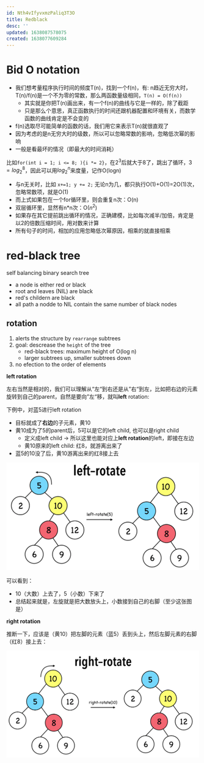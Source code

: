 ```yaml
---
id: Nth4vIfyvxmzPaliq3T3O
title: Redblack
desc: ''
updated: 1638087578075
created: 1638077609284
---
```


# Bid O notation

* 我们想考量程序执行时间的频度T(n)，找到一个f(n)，有: n趋近无穷大时，T(n)/f(n)是一个不为零的常数，那么两函数量级相同，`T(n) = O(f(n))`
    * 其实就是你把T(n)画出来，有一个f(n)的曲线与它是一样的，除了截距
    * 只是那么个意思，真正函数执行的时间还跟机器配置和环境有关，而数学函数的曲线肯定是不会变的
* f(n)选取尽可能简单的函数的话，我们用它来表示T(n)就很直观了
* 因为考虑的是n无穷大时的级数，所以可以忽略常数的影响，忽略低次幂的影响
* 一般是看最坏的情况（即最大的时间消耗）

比如`for(int i = 1; i <= 8; ){i *= 2}`，在$2^3$后就大于8了，跳出了循环，$3 = log_2^8$，因此可以用$log_2^n$来度量，记作O(logn)

* 与n无关时，比如 `x+=1; y += 2;` 无论n为几，都只执行O(1)+O(1)=2O(1)次，忽略常数项，就是O(1)
* 而上式如果包在一个for循环里，则会重复n次：O(n)
* 双层循环里，显然有n*n次：O($n^2$)
* 如果存在其它提前跳出循环的情况，正确建模，比如每次减半/加倍，肯定是以2的倍数压缩时间，用对数来计算
* 所有句子的时间，相加的应用忽略低次幂原因，相乘的就直接相乘

# red-black tree

self balancing binary search tree

* a node is either red or black
* root and leaves (NIL) are black
* red's childern are black
* all path a nodde to NIL contain the same number of black nodes

## rotation

1. alerts the structure by `rearrange` subtrees
2. goal: descrease the `height` of the tree
    * red-black trees: maximum height of O(log n)
    * larger subtrees up, smaller subtrees down
3. no efection to the order of elements

**left rotation**

左右当然是相对的，我们可以理解从“左“到右还是从”右“到左，比如把右边的元素旋转到自己的parent，自然是要向”左“移，就叫**left** rotation:

下例中，对蓝5进行left rotation
* 目标就成了**右边**的子元素，黄10
* 黄10成为了5的parent后，5可以是它的left child, 也可以是right child
    * 定义成left child -> 所以这里也能对应上**left rotation**的left，即接在左边
    * 黄10原来的left child: 红8，就游离出来了
* 蓝5的10没了后，黄10游离出来的红8接上去

![](assets/images/2021-11-28-16-01-54.png)

可以看到：
* 10（大数）上去了，5（小数）下来了
* 总结起来就是，左旋就是把大数放头上，小数接到自己的右脚（至少这张图是）

**right rotation**

推断一下，应该是（黄10）把左脚的元素（蓝5）丢到头上，然后左脚元素的右脚（红8）接上去：

![](assets/images/2021-11-28-16-10-21.png)